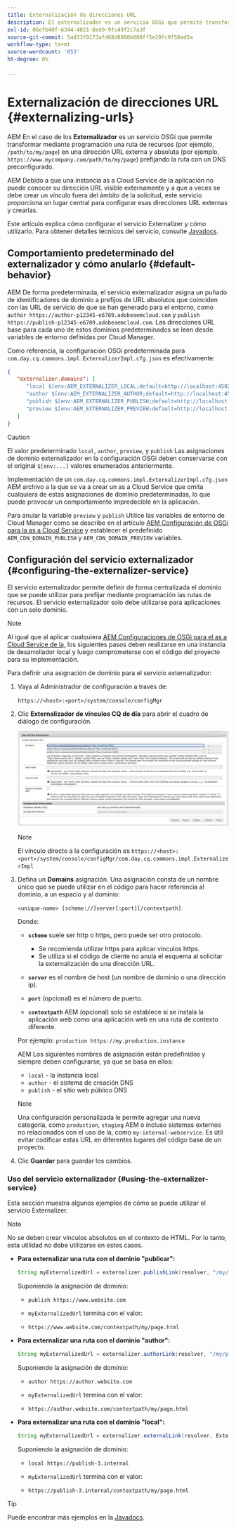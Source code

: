 ```yaml
---
title: Externalización de direcciones URL
description: El externalizador es un servicio OSGi que permite transformar mediante programación una ruta de recurso en una dirección URL externa y absoluta.
exl-id: 06efb40f-6344-4831-8ed9-9fc49f2c7a3f
source-git-commit: 5ad33f0173afd68d8868b088ff5e20fc9f58ad5a
workflow-type: tm+mt
source-wordcount: '653'
ht-degree: 0%

---
```


# Externalización de direcciones URL {#externalizing-urls}

AEM En el caso de los **Externalizador** es un servicio OSGi que permite transformar mediante programación una ruta de recursos (por ejemplo, `/path/to/my/page`) en una dirección URL externa y absoluta (por ejemplo, `https://www.mycompany.com/path/to/my/page`) prefijando la ruta con un DNS preconfigurado.

AEM Debido a que una instancia as a Cloud Service de la aplicación no puede conocer su dirección URL visible externamente y a que a veces se debe crear un vínculo fuera del ámbito de la solicitud, este servicio proporciona un lugar central para configurar esas direcciones URL externas y crearlas.

Este artículo explica cómo configurar el servicio Externalizer y cómo utilizarlo. Para obtener detalles técnicos del servicio, consulte [Javadocs](https://www.adobe.io/experience-manager/reference-materials/cloud-service/javadoc/com/day/cq/commons/Externalizer.html).

## Comportamiento predeterminado del externalizador y cómo anularlo {#default-behavior}

AEM De forma predeterminada, el servicio externalizador asigna un puñado de identificadores de dominio a prefijos de URL absolutos que coinciden con las URL de servicio de que se han generado para el entorno, como `author https://author-p12345-e6789.adobeaemcloud.com` y `publish https://publish-p12345-e6789.adobeaemcloud.com`. Las direcciones URL base para cada uno de estos dominios predeterminados se leen desde variables de entorno definidas por Cloud Manager.

Como referencia, la configuración OSGi predeterminada para `com.day.cq.commons.impl.ExternalizerImpl.cfg.json` es efectivamente:

```json
{
   "externalizer.domains": [
      "local $[env:AEM_EXTERNALIZER_LOCAL;default=http://localhost:4502]",
      "author $[env:AEM_EXTERNALIZER_AUTHOR;default=http://localhost:4502]",
      "publish $[env:AEM_EXTERNALIZER_PUBLISH;default=http://localhost:4503]",
      "preview $[env:AEM_EXTERNALIZER_PREVIEW;default=http://localhost:4503]"
   ]
}
```

>[!CAUTION]
>
>El valor predeterminado `local`, `author`, `preview`, y `publish` Las asignaciones de dominio externalizador en la configuración OSGi deben conservarse con el original `$[env:...]` valores enumerados anteriormente.
>
>Implementación de un `com.day.cq.commons.impl.ExternalizerImpl.cfg.json` AEM archivo a la que se va a crear un as a Cloud Service que omita cualquiera de estas asignaciones de dominio predeterminadas, lo que puede provocar un comportamiento impredecible en la aplicación.

Para anular la variable `preview` y `publish` Utilice las variables de entorno de Cloud Manager como se describe en el artículo [AEM Configuración de OSGi para la as a Cloud Service](/help/implementing/deploying/configuring-osgi.md#cloud-manager-api-format-for-setting-properties) y establecer el predefinido `AEM_CDN_DOMAIN_PUBLISH` y `AEM_CDN_DOMAIN_PREVIEW` variables.

## Configuración del servicio externalizador {#configuring-the-externalizer-service}

El servicio externalizador permite definir de forma centralizada el dominio que se puede utilizar para prefijar mediante programación las rutas de recursos. El servicio externalizador solo debe utilizarse para aplicaciones con un solo dominio.

>[!NOTE]
>
>Al igual que al aplicar cualquiera [AEM Configuraciones de OSGi para el as a Cloud Service de la,](/help/implementing/deploying/overview.md#osgi-configuration) los siguientes pasos deben realizarse en una instancia de desarrollador local y luego comprometerse con el código del proyecto para su implementación.

Para definir una asignación de dominio para el servicio externalizador:

1. Vaya al Administrador de configuración a través de:

   `https://<host>:<port>/system/console/configMgr`

1. Clic **Externalizador de vínculos CQ de día** para abrir el cuadro de diálogo de configuración.

   ![La configuración OSGi del externalizador](./assets/externalizer-osgi.png)

   >[!NOTE]
   >
   >El vínculo directo a la configuración es `https://<host>:<port>/system/console/configMgr/com.day.cq.commons.impl.ExternalizerImpl`

1. Defina un **Domains** asignación. Una asignación consta de un nombre único que se puede utilizar en el código para hacer referencia al dominio, a un espacio y al dominio:

   `<unique-name> [scheme://]server[:port][/contextpath]`

   Donde:

   * **`scheme`** suele ser http o https, pero puede ser otro protocolo.

      * Se recomienda utilizar https para aplicar vínculos https.
      * Se utiliza si el código de cliente no anula el esquema al solicitar la externalización de una dirección URL.

   * **`server`** es el nombre de host (un nombre de dominio o una dirección ip).
   * **`port`** (opcional) es el número de puerto.
   * **`contextpath`** AEM (opcional) solo se establece si se instala la aplicación web como una aplicación web en una ruta de contexto diferente.

   Por ejemplo: `production https://my.production.instance`

   AEM Los siguientes nombres de asignación están predefinidos y siempre deben configurarse, ya que se basa en ellos:

   * `local` - la instancia local
   * `author` - el sistema de creación DNS
   * `publish` - el sitio web público DNS

   >[!NOTE]
   >
   >Una configuración personalizada le permite agregar una nueva categoría, como `production`, `staging` AEM o incluso sistemas externos no relacionados con el uso de la, como `my-internal-webservice`. Es útil evitar codificar estas URL en diferentes lugares del código base de un proyecto.

1. Clic **Guardar** para guardar los cambios.

### Uso del servicio externalizador {#using-the-externalizer-service}

Esta sección muestra algunos ejemplos de cómo se puede utilizar el servicio Externalizer.

>[!NOTE]
>
>No se deben crear vínculos absolutos en el contexto de HTML. Por lo tanto, esta utilidad no debe utilizarse en estos casos.

* **Para externalizar una ruta con el dominio &quot;publicar&quot;:**

  ```java
  String myExternalizedUrl = externalizer.publishLink(resolver, "/my/page") + ".html";
  ```

  Suponiendo la asignación de dominio:

   * `publish https://www.website.com`

   * `myExternalizedUrl` termina con el valor:

   * `https://www.website.com/contextpath/my/page.html`

* **Para externalizar una ruta con el dominio &quot;author&quot;:**

  ```java
  String myExternalizedUrl = externalizer.authorLink(resolver, "/my/page") + ".html";
  ```

  Suponiendo la asignación de dominio:

   * `author https://author.website.com`

   * `myExternalizedUrl` termina con el valor:

   * `https://author.website.com/contextpath/my/page.html`

* **Para externalizar una ruta con el dominio &quot;local&quot;:**

  ```java
  String myExternalizedUrl = externalizer.externalLink(resolver, Externalizer.LOCAL, "/my/page") + ".html";
  ```

  Suponiendo la asignación de dominio:

   * `local https://publish-3.internal`

   * `myExternalizedUrl` termina con el valor:

   * `https://publish-3.internal/contextpath/my/page.html`

>[!TIP]
>
>Puede encontrar más ejemplos en la [Javadocs](https://www.adobe.io/experience-manager/reference-materials/cloud-service/javadoc/com/day/cq/commons/Externalizer.html).
